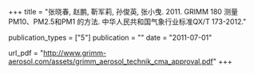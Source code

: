 +++
title = "张晓春, 赵鹏, 靳军莉, 孙俊英, 张小曳. 2011. GRIMM 180 测量PM10、PM2.5和PM1 的方法. 中华人民共和国气象行业标准QX/T 173-2012."

publication_types = ["5"]
publication = ""
date = "2011-07-01"

url_pdf = "http://www.grimm-aerosol.com/assets/grimm_aerosol_technik_cma_approval.pdf"
+++


